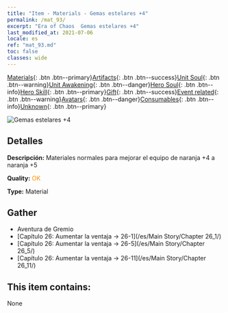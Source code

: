 ```yaml
---
title: "Item - Materials - Gemas estelares +4"
permalink: /mat_93/
excerpt: "Era of Chaos  Gemas estelares +4"
last_modified_at: 2021-07-06
locale: es
ref: "mat_93.md"
toc: false
classes: wide
---
```

 [Materials](/ItemsES/){: .btn .btn--primary}[Artifacts](/ItemsES/Artifacts/){: .btn .btn--success}[Unit Soul](/ItemsES/UnitSoul/){: .btn .btn--warning}[Unit Awakening](/ItemsES/UnitAwakening/){: .btn .btn--danger}[Hero Soul](/ItemsES/HeroSoul/){: .btn .btn--info}[Hero Skill](/ItemsES/HeroSkill/){: .btn .btn--primary}[Gift](/ItemsES/Gift/){: .btn .btn--success}[Event related](/ItemsES/Events/){: .btn .btn--warning}[Avatars](/ItemsES/Avatars/){: .btn .btn--danger}[Consumables](/ItemsES/Consumables/){: .btn .btn--info}[Unknown](/ItemsES/Unknown/){: .btn .btn--primary}

 ![Gemas estelares +4](/images/t/i_cailiao_baoshi3.png)

## Detalles
 **Descripción:** Materiales normales para mejorar el equipo de naranja +4 a naranja +5

 **Quality:** <span style="color: #FF8C00">OK</span>

 **Type:** Material

## Gather

*    Aventura de Gremio 
*    [Capítulo 26: Aumentar la ventaja -> 26-1](/es/Main Story/Chapter 26_1/) 
*    [Capítulo 26: Aumentar la ventaja -> 26-5](/es/Main Story/Chapter 26_5/) 
*    [Capítulo 26: Aumentar la ventaja -> 26-11](/es/Main Story/Chapter 26_11/) 

## This item contains:

  None

